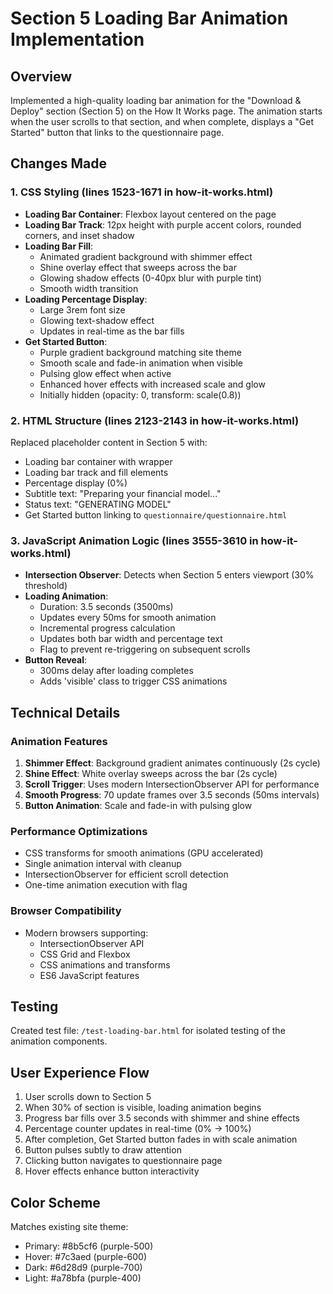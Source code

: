 # Section 5 Loading Bar Animation Implementation

## Overview
Implemented a high-quality loading bar animation for the "Download & Deploy" section (Section 5) on the How It Works page. The animation starts when the user scrolls to that section, and when complete, displays a "Get Started" button that links to the questionnaire page.

## Changes Made

### 1. CSS Styling (lines 1523-1671 in how-it-works.html)
- **Loading Bar Container**: Flexbox layout centered on the page
- **Loading Bar Track**: 12px height with purple accent colors, rounded corners, and inset shadow
- **Loading Bar Fill**: 
  - Animated gradient background with shimmer effect
  - Shine overlay effect that sweeps across the bar
  - Glowing shadow effects (0-40px blur with purple tint)
  - Smooth width transition
- **Loading Percentage Display**: 
  - Large 3rem font size
  - Glowing text-shadow effect
  - Updates in real-time as the bar fills
- **Get Started Button**:
  - Purple gradient background matching site theme
  - Smooth scale and fade-in animation when visible
  - Pulsing glow effect when active
  - Enhanced hover effects with increased scale and glow
  - Initially hidden (opacity: 0, transform: scale(0.8))

### 2. HTML Structure (lines 2123-2143 in how-it-works.html)
Replaced placeholder content in Section 5 with:
- Loading bar container with wrapper
- Loading bar track and fill elements
- Percentage display (0%)
- Subtitle text: "Preparing your financial model..."
- Status text: "GENERATING MODEL"
- Get Started button linking to `questionnaire/questionnaire.html`

### 3. JavaScript Animation Logic (lines 3555-3610 in how-it-works.html)
- **Intersection Observer**: Detects when Section 5 enters viewport (30% threshold)
- **Loading Animation**:
  - Duration: 3.5 seconds (3500ms)
  - Updates every 50ms for smooth animation
  - Incremental progress calculation
  - Updates both bar width and percentage text
  - Flag to prevent re-triggering on subsequent scrolls
- **Button Reveal**: 
  - 300ms delay after loading completes
  - Adds 'visible' class to trigger CSS animations

## Technical Details

### Animation Features
1. **Shimmer Effect**: Background gradient animates continuously (2s cycle)
2. **Shine Effect**: White overlay sweeps across the bar (2s cycle)
3. **Scroll Trigger**: Uses modern IntersectionObserver API for performance
4. **Smooth Progress**: 70 update frames over 3.5 seconds (50ms intervals)
5. **Button Animation**: Scale and fade-in with pulsing glow

### Performance Optimizations
- CSS transforms for smooth animations (GPU accelerated)
- Single animation interval with cleanup
- IntersectionObserver for efficient scroll detection
- One-time animation execution with flag

### Browser Compatibility
- Modern browsers supporting:
  - IntersectionObserver API
  - CSS Grid and Flexbox
  - CSS animations and transforms
  - ES6 JavaScript features

## Testing
Created test file: `/test-loading-bar.html` for isolated testing of the animation components.

## User Experience Flow
1. User scrolls down to Section 5
2. When 30% of section is visible, loading animation begins
3. Progress bar fills over 3.5 seconds with shimmer and shine effects
4. Percentage counter updates in real-time (0% → 100%)
5. After completion, Get Started button fades in with scale animation
6. Button pulses subtly to draw attention
7. Clicking button navigates to questionnaire page
8. Hover effects enhance button interactivity

## Color Scheme
Matches existing site theme:
- Primary: #8b5cf6 (purple-500)
- Hover: #7c3aed (purple-600)
- Dark: #6d28d9 (purple-700)
- Light: #a78bfa (purple-400)
